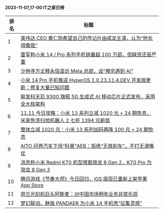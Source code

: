 #### 2023-11-07_17-00  IT之家日榜

| 排名 | 标题|
| --- | ---|
| 1 | [英伟达 CEO 黄仁勋希望自己的传记片由成龙主演，认为“他长得像我”](https://www.ithome.com/0/730/507.htm) |
| 2 | [雷军称小米 14 / Pro 系列手机销量超 100 万部，但缺货还是严重](https://www.ithome.com/0/730/596.htm) |
| 3 | [少林寺方丈释永信造访 Meta 总部，谈“禅宗遇到 AI”](https://www.ithome.com/0/730/460.htm) |
| 4 | [小米 14 Pro 手机推送 HyperOS 1.0.23.11.4.DEV 开发版更新：修复大量已知问题](https://www.ithome.com/0/730/500.htm) |
| 5 | [联发科天玑 9300 旗舰 5G 生成式 AI 移动芯片正式发布，采用全大核架构](https://www.ithome.com/0/730/472.htm) |
| 6 | [11.11 今日攻略：小米 13 系列立减 1020 元 + 24 期免息，米家免洗扫地机器人 2 七折 1394 元新低](https://www.ithome.com/0/730/512.htm) |
| 7 | [整体立减 1020 元：小米 13 系列加码再降 100 元 + 24 期免息](https://www.ithome.com/0/730/453.htm) |
| 8 | [AITO 问界汽车下场“科普”AEB：拒绝“无效刹车”，不打无谓嘴仗](https://www.ithome.com/0/730/461.htm) |
| 9 | [消息称小米 Redmi K70 机型搭载骁龙 8 Gen 2，K70 Pro 为骁龙 8 Gen 3](https://www.ithome.com/0/730/553.htm) |
| 10 | [腾讯游戏《节奏大师》今日回归，iOS 版现已重新上架苹果 App Store](https://www.ithome.com/0/730/526.htm) |
| 11 | [荷兰光刻机巨头阿斯麦：对中国市场明年业务非常乐观](https://www.ithome.com/0/730/430.htm) |
| 12 | [梦幻联动，魅族 PANDAER 为小米 14 手机壳“征集灵感”](https://www.ithome.com/0/730/427.htm) |

